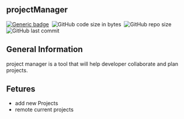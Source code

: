 ## projectManager

[![Generic badge](https://img.shields.io/badge/code-Groovy-yellowgreen)](https://shields.io/)&nbsp;
![GitHub code size in bytes](https://img.shields.io/github/languages/code-size/MarioR9/projectManager)&nbsp; 
![GitHub repo size](https://img.shields.io/github/repo-size/MarioR9/projectManager?color=g&label=Repo%20Size)&nbsp; 
![GitHub last commit](https://img.shields.io/github/last-commit/MarioR9/projectManager)
 
## General Information

project manager is a tool that will help developer collaborate and plan projects.

## Fetures

* add new Projects
* remote current projects
